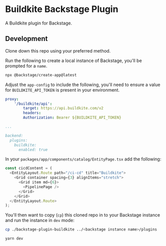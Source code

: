 # Buildkite Backstage Plugin

A Buildkite plugin for Backstage.

## Development

Clone down this repo using your preferred method.

Run the following to create a local instance of Backstage, you'll be prompted for a `name`.

```sh
npx @backstage/create-app@latest
```

Adjust the `app-config` to include the following, you'll need to ensure a value for `BUILDKITE_API_TOKEN` is present in your environment.

```yaml
proxy:
    '/buildkite/api':
        target: https://api.buildkite.com/v2
        headers:
        Authorization: Bearer ${BUILDKITE_API_TOKEN}

...

backend:
  plugins:
    buildkite:
      enabled: true
```

In your `packages/app/components/catalog/EntityPage.tsx` add the following:

```ts
const cicdContent = (
  <EntityLayout.Route path="/ci-cd" title="Buildkite">
    <Grid container spacing={3} alignItems="stretch">
      <Grid item md={6}>
        <PipelinePage />
      </Grid>
    </Grid>
  </EntityLayout.Route>
);
```

You'll then want to copy (`cp`) this cloned repo in to your Backstage instance and run the instance in `dev` mode:

```sh
cp ./backstage-plugin-buildkite ../<backstage instance name>/plugins

yarn dev
```
